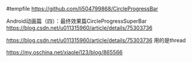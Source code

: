 #tempfile
https://github.com/li504799868/CircleProgressBar

Android动画篇（四）：最终效果篇CircleProgressSuperBar
https://blog.csdn.net/u011315960/article/details/75303736


https://blog.csdn.net/u011315960/article/details/75303736
用的是thread

https://my.oschina.net/xiaolei123/blog/865566
